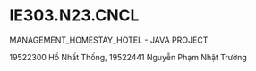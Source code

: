 # IE303.N23.CNCL
  MANAGEMENT_HOMESTAY_HOTEL - JAVA PROJECT
  
  19522300 Hồ Nhất Thống, 19522441 Nguyễn Phạm Nhật Trường
